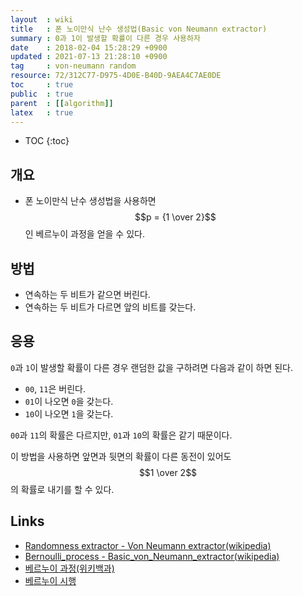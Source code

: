 ```yaml
---
layout  : wiki
title   : 폰 노이만식 난수 생성법(Basic von Neumann extractor)
summary : 0과 1이 발생할 확률이 다른 경우 사용하자
date    : 2018-02-04 15:28:29 +0900
updated : 2021-07-13 21:28:10 +0900
tag     : von-neumann random
resource: 72/312C77-D975-4D0E-B40D-9AEA4C7AE0DE
toc     : true
public  : true
parent  : [[algorithm]]
latex   : true
---
```

* TOC
{:toc}

## 개요

* 폰 노이만식 난수 생성법을 사용하면 $$p = {1 \over 2}$$인 베르누이 과정을 얻을 수 있다.

## 방법

* 연속하는 두 비트가 같으면 버린다.
* 연속하는 두 비트가 다르면 앞의 비트를 갖는다.


## 응용

`0`과 `1`이 발생할 확률이 다른 경우 랜덤한 값을 구하려면 다음과 같이 하면 된다.

* `00`, `11`은 버린다.
* `01`이 나오면 `0`을 갖는다.
* `10`이 나오면 `1`을 갖는다.

`00`과 `11`의 확률은 다르지만, `01`과 `10`의 확률은 같기 때문이다.

이 방법을 사용하면 앞면과 뒷면의 확률이 다른 동전이 있어도 $$1 \over 2$$의 확률로 내기를 할 수 있다.

## Links

* [Randomness extractor - Von Neumann extractor(wikipedia)](https://en.wikipedia.org/wiki/Randomness_extractor#Von_Neumann_extractor )
* [Bernoulli_process - Basic_von_Neumann_extractor(wikipedia)](https://en.wikipedia.org/wiki/Bernoulli_process#Basic_von_Neumann_extractor )
* [베르누이 과정(위키백과)](https://ko.wikipedia.org/wiki/%EB%B2%A0%EB%A5%B4%EB%88%84%EC%9D%B4_%EA%B3%BC%EC%A0%95 )
* [베르누이 시행](https://ko.wikipedia.org/wiki/%EB%B2%A0%EB%A5%B4%EB%88%84%EC%9D%B4_%EC%8B%9C%ED%96%89 )
